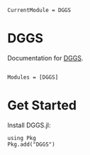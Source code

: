 ```@meta
CurrentModule = DGGS
```

# DGGS

Documentation for [DGGS](https://github.com/danlooo/DGGS.jl).

```@index
```

```@autodocs
Modules = [DGGS]
```

# Get Started

Install DGGS.jl:

```{julia}
using Pkg
Pkg.add("DGGS")
```